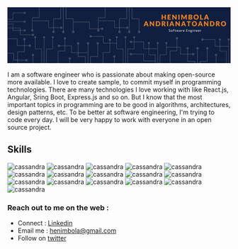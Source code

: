 <img alt="Henimbola Andrianatoandr banner" src="assets/heni-banner.png"/>

I am a software engineer who is passionate about making open-source more available. I love to create sample, to commit myself in programming technologies.
There are many technologies I love working with like React.js, Angular, Sring Boot, Express.js and so on. But I know that the most important topics in programming are to be good in algorithms, architectures, design patterns, etc. To be better at software engineering, I'm trying to code every day. I will be very happy to work with everyone in an open source project.

## Skills

<p align="left">
<img src="https://www.vectorlogo.zone/logos/java/java-icon.svg" alt="cassandra" width="40" height="40"/>
<img src="https://www.vectorlogo.zone/logos/springio/springio-icon.svg" alt="cassandra" width="40" height="40"/>
<img src="https://www.vectorlogo.zone/logos/angular/angular-icon.svg" alt="cassandra" width="40" height="40"/>
<img src="https://www.vectorlogo.zone/logos/reactjs/reactjs-icon.svg" alt="cassandra" width="40" height="40"/>
<img src="https://www.vectorlogo.zone/logos/nodejs/nodejs-icon.svg" alt="cassandra" width="40" height="40"/>
<img src="https://www.vectorlogo.zone/logos/flutterio/flutterio-icon.svg" alt="cassandra" width="40" height="40"/>
<img src="https://www.vectorlogo.zone/logos/dartlang/dartlang-icon.svg" alt="cassandra" width="40" height="40"/>
<img src="https://www.vectorlogo.zone/logos/javascript/javascript-icon.svg" alt="cassandra" width="40" height="40"/>
<img src="https://www.vectorlogo.zone/logos/python/python-icon.svg" alt="cassandra" width="40" height="40"/>
<img src="https://www.vectorlogo.zone/logos/typescriptlang/typescriptlang-icon.svg" alt="cassandra" width="40" height="40"/>
<img src="https://www.vectorlogo.zone/logos/expressjs/expressjs-icon.svg" alt="cassandra" width="40" height="40"/>
<img src="https://www.vectorlogo.zone/logos/mongodb/mongodb-icon.svg" alt="cassandra" width="40" height="40"/>
<img src="https://www.vectorlogo.zone/logos/postgresql/postgresql-icon.svg" alt="cassandra" width="40" height="40"/>
<img src="https://www.vectorlogo.zone/logos/mysql/mysql-icon.svg" alt="cassandra" width="40" height="40"/>
<img src="https://www.vectorlogo.zone/logos/amazon_aws/amazon_aws-icon.svg" alt="cassandra" width="40" height="40"/>
<img src="https://www.vectorlogo.zone/logos/docker/docker-icon.svg" alt="cassandra" width="40" height="40"/></p>

### Reach out to me on the web :
- Connect : [Linkedin](https://www.linkedin.com/in/henimbola-tsihala-andrianatoandro-1a564a170/)
- Email me : [henimbola@gmail.com](henimbola@gmail.com)
- Follow on [twitter](https://twitter.com/henimbola)